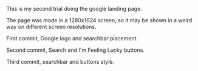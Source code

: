 This is my second trial doing the google landing page.

The page was made in a 1280x1024 screen, so it may be shown in a weird way on different screen resolutions.

First commit, Google logo and searchbar pĺacement.

Second commit, Search and I'm Feeling Lucky buttons.

Third commit, searchbar and buttons style.
